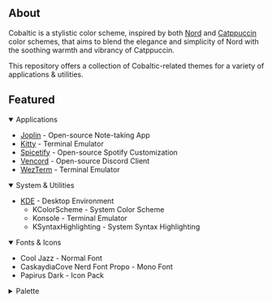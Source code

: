 
## About

Cobaltic is a stylistic color scheme, inspired by both [Nord](https://www.nordtheme.com/) and [Catppuccin](https://catppuccin.com/) color schemes, that aims to blend the elegance and simplicity of Nord with the soothing warmth and vibrancy of Catppuccin.

This repository offers a collection of Cobaltic-related themes for a variety of applications & utilities.

## Featured

<details open>
<summary>Applications</summary>

- [Joplin](https://github.com/mystjc/cobaltic-themes/tree/main/Joplin) - Open-source Note-taking App
- [Kitty](https://github.com/mystjc/cobaltic-themes/tree/main/Kitty) - Terminal Emulator
- [Spicetify](https://github.com/mystjc/cobaltic-themes/tree/main/Spicetify) - Open-source Spotify Customization
- [Vencord](https://github.com/mystjc/cobaltic-themes/tree/main/Vencord) - Open-source Discord Client
- [WezTerm](https://github.com/mystjc/cobaltic-themes/tree/main/WezTerm) - Terminal Emulator

</details>

<details open>
<summary>System & Utilities</summary>

- [KDE](https://github.com/mystjc/cobaltic-themes/tree/main/KDE) - Desktop Environment
    - KColorScheme - System Color Scheme
    - Konsole - Terminal Emulator
    - KSyntaxHighlighting - System Syntax Highlighting

</details>

<details open>
<summary>Fonts & Icons</summary>

- Cool Jazz - Normal Font
- CaskaydiaCove Nerd Font Propo - Mono Font
- Papirus Dark - Icon Pack

</details>

<details close>
<summary>Palette</summary>
<table>
	<tr>
		<th>Color</th>
		<th>Type</th>
		<th>Value</th>
	</tr>
	<tr>
		<td><img src="https://place-hold.it/32/242f3b?text=+" width="24"/></td>
		<td>Background</td>
		<td><code>#242f3b</code></td>
	</tr>
	<tr>
		<td><img src="https://place-hold.it/32/c2ddff?text=+" width="24"/></td>
		<td>Foreground</td>
		<td><code>#c2ddff</code></td>
	</tr>
	<tr>
		<td><img src="https://place-hold.it/32/293544?text=+" width="24"/></td>
		<td>Color 0</td>
		<td><code>#293544</code></td>
	</tr>
	<tr>
		<td><img src="https://place-hold.it/32/e14356?text=+" width="24"/></td>
		<td>Color 1</td>
		<td><code>#e14356</code></td>
	</tr>
	<tr>
		<td><img src="https://place-hold.it/32/a0df6e?text=+" width="24"/></td>
		<td>Color 2</td>
		<td><code>#a0df6e</code></td>
	</tr>
	<tr>
		<td><img src="https://place-hold.it/32/eabb56?text=+" width="24"/></td>
		<td>Color 3</td>
		<td><code>#eabb56</code></td>
	</tr>
	<tr>
		<td><img src="https://place-hold.it/32/639de0?text=+" width="24"/></td>
		<td>Color 4</td>
		<td><code>#639de0</code></td>
	</tr>
	<tr>
		<td><img src="https://place-hold.it/32/dc6fcc?text=+" width="24"/></td>
		<td>Color 5</td>
		<td><code>#dc6fcc</code></td>
	</tr>
	<tr>
		<td><img src="https://place-hold.it/32/61bedc?text=+" width="24"/></td>
		<td>Color 6</td>
		<td><code>#61bedc</code></td>
	</tr>
	<tr>
		<td><img src="https://place-hold.it/32/b4ceed?text=+" width="24"/></td>
		<td>Color 7</td>
		<td><code>#b4ceed</code></td>
	</tr>
	<tr>
		<td><img src="https://place-hold.it/32/34465c?text=+" width="24"/></td>
		<td>Color 8</td>
		<td><code>#34465c</code></td>
	</tr>
	<tr>
		<td><img src="https://place-hold.it/32/e75c66?text=+" width="24"/></td>
		<td>Color 9</td>
		<td><code>#e75c66</code></td>
	</tr>
	<tr>
		<td><img src="https://place-hold.it/32/ace37e?text=+" width="24"/></td>
		<td>Color 10</td>
		<td><code>#ace37e</code></td>
	</tr>
	<tr>
		<td><img src="https://place-hold.it/32/eec36a?text=+" width="24"/></td>
		<td>Color 11</td>
		<td><code>#eec36a</code></td>
	</tr>
	<tr>
		<td><img src="https://place-hold.it/32/76a6e4?text=+" width="24"/></td>
		<td>Color 12</td>
		<td><code>#76a6e4</code></td>
	</tr>
	<tr>
		<td><img src="https://place-hold.it/32/e180d2?text=+" width="24"/></td>
		<td>Color 13</td>
		<td><code>#e180d2</code></td>
	</tr>
	<tr>
		<td><img src="https://place-hold.it/32/76c4e0?text=+" width="24"/></td>
		<td>Color 14</td>
		<td><code>#76c4e0</code></td>
	</tr>
	<tr>
		<td><img src="https://place-hold.it/32/bdd3ef?text=+" width="24"/></td>
		<td>Color 15</td>
		<td><code>#bdd3ef</code></td>
	</tr>
</table>
</details>

